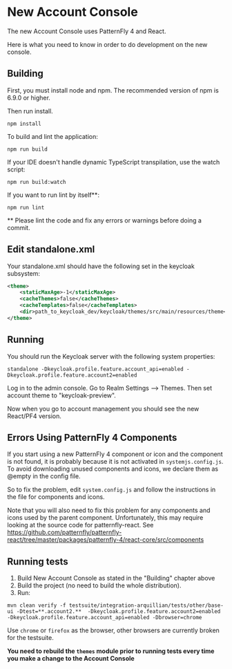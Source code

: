 New Account Console
========

The new Account Console uses PatternFly 4 and React.

Here is what you need to know in order to do development on the new console.


Building
--------
First, you must install node and npm.  The recommended version of npm is 6.9.0 or higher.

Then run install.

`npm install`

To build and lint the application:

`npm run build`

If your IDE doesn't handle dynamic TypeScript transpilation, use the watch script:

`npm run build:watch`

If you want to run lint by itself**:

`npm run lint`

** Please lint the code and fix any errors or warnings before doing a commit.

Edit standalone.xml
--------
Your standalone.xml should have the following set in the keycloak subsystem:

```xml
<theme>
    <staticMaxAge>-1</staticMaxAge>
    <cacheThemes>false</cacheThemes>
    <cacheTemplates>false</cacheTemplates>
    <dir>path_to_keycloak_dev/keycloak/themes/src/main/resources/theme</dir>
</theme>
```

Running
--------
You should run the Keycloak server with the following system properties:

`standalone -Dkeycloak.profile.feature.account_api=enabled -Dkeycloak.profile.feature.account2=enabled`

Log in to the admin console.  Go to Realm Settings --> Themes.  Then set account theme to "keycloak-preview".

Now when you go to account management you should see the new React/PF4 version.

Errors Using PatternFly 4 Components
--------
If you start using a new PatternFly 4 component or icon and the component is not found, it is probably because it is not activated in `systemjs.config.js`.  To avoid downloading unused components and icons, we declare them as @empty in the config file.

So to fix the problem, edit `system.config.js` and follow the instructions in the file for components and icons.  

Note that you will also need to fix this problem for any components and icons used by the parent component.  Unfortunately, this may require looking at the source code for patternfly-react.  See https://github.com/patternfly/patternfly-react/tree/master/packages/patternfly-4/react-core/src/components

Running tests
-------------
1. Build New Account Console as stated in the "Building" chapter above
1. Build the project (no need to build the whole distribution).
1. Run:
```
mvn clean verify -f testsuite/integration-arquillian/tests/other/base-ui -Dtest=**.account2.**  -Dkeycloak.profile.feature.account2=enabled -Dkeycloak.profile.feature.account_api=enabled -Dbrowser=chrome
```
Use `chrome` or `firefox` as the browser, other browsers are currently broken for the testsuite.

**You need to rebuild the `themes` module prior to running tests every time you make a change to the Account Console**